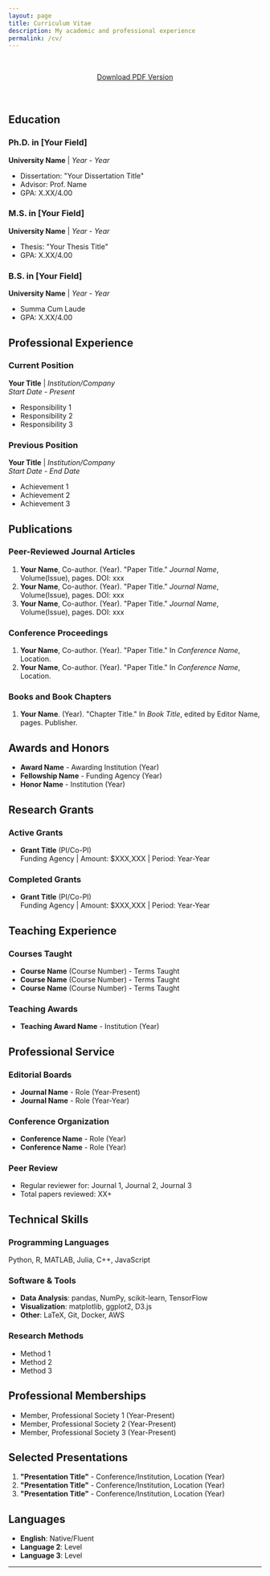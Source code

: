 ```yaml
---
layout: page
title: Curriculum Vitae
description: My academic and professional experience
permalink: /cv/
---
```


<div class="cv-download">
  <a href="/assets/cv.pdf" class="btn btn-primary" download>
    <i class="fas fa-download"></i> Download PDF Version
  </a>
</div>

## Education

### Ph.D. in [Your Field]
**University Name** | *Year - Year*
- Dissertation: "Your Dissertation Title"
- Advisor: Prof. Name
- GPA: X.XX/4.00

### M.S. in [Your Field]
**University Name** | *Year - Year*
- Thesis: "Your Thesis Title"
- GPA: X.XX/4.00

### B.S. in [Your Field]
**University Name** | *Year - Year*
- Summa Cum Laude
- GPA: X.XX/4.00

## Professional Experience

### Current Position
**Your Title** | *Institution/Company*  
*Start Date - Present*
- Responsibility 1
- Responsibility 2
- Responsibility 3

### Previous Position
**Your Title** | *Institution/Company*  
*Start Date - End Date*
- Achievement 1
- Achievement 2
- Achievement 3

## Publications

### Peer-Reviewed Journal Articles

1. **Your Name**, Co-author. (Year). "Paper Title." *Journal Name*, Volume(Issue), pages. DOI: xxx
2. **Your Name**, Co-author. (Year). "Paper Title." *Journal Name*, Volume(Issue), pages. DOI: xxx
3. **Your Name**, Co-author. (Year). "Paper Title." *Journal Name*, Volume(Issue), pages. DOI: xxx

### Conference Proceedings

1. **Your Name**, Co-author. (Year). "Paper Title." In *Conference Name*, Location.
2. **Your Name**, Co-author. (Year). "Paper Title." In *Conference Name*, Location.

### Books and Book Chapters

1. **Your Name**. (Year). "Chapter Title." In *Book Title*, edited by Editor Name, pages. Publisher.

## Awards and Honors

- **Award Name** - Awarding Institution (Year)
- **Fellowship Name** - Funding Agency (Year)
- **Honor Name** - Institution (Year)

## Research Grants

### Active Grants

- **Grant Title** (PI/Co-PI)  
  Funding Agency | Amount: $XXX,XXX | Period: Year-Year

### Completed Grants

- **Grant Title** (PI/Co-PI)  
  Funding Agency | Amount: $XXX,XXX | Period: Year-Year

## Teaching Experience

### Courses Taught

- **Course Name** (Course Number) - Terms Taught
- **Course Name** (Course Number) - Terms Taught
- **Course Name** (Course Number) - Terms Taught

### Teaching Awards

- **Teaching Award Name** - Institution (Year)

## Professional Service

### Editorial Boards

- **Journal Name** - Role (Year-Present)
- **Journal Name** - Role (Year-Year)

### Conference Organization

- **Conference Name** - Role (Year)
- **Conference Name** - Role (Year)

### Peer Review

- Regular reviewer for: Journal 1, Journal 2, Journal 3
- Total papers reviewed: XX+

## Technical Skills

### Programming Languages
Python, R, MATLAB, Julia, C++, JavaScript

### Software & Tools
- **Data Analysis**: pandas, NumPy, scikit-learn, TensorFlow
- **Visualization**: matplotlib, ggplot2, D3.js
- **Other**: LaTeX, Git, Docker, AWS

### Research Methods
- Method 1
- Method 2
- Method 3

## Professional Memberships

- Member, Professional Society 1 (Year-Present)
- Member, Professional Society 2 (Year-Present)
- Member, Professional Society 3 (Year-Present)

## Selected Presentations

1. **"Presentation Title"** - Conference/Institution, Location (Year)
2. **"Presentation Title"** - Conference/Institution, Location (Year)
3. **"Presentation Title"** - Conference/Institution, Location (Year)

## Languages

- **English**: Native/Fluent
- **Language 2**: Level
- **Language 3**: Level

---

<style>
.cv-download {
  text-align: center;
  margin-bottom: 2rem;
  padding: 2rem;
  background-color: var(--color-bg-secondary);
  border-radius: 0.5rem;
}

.page-content h2 {
  color: var(--color-primary);
  border-bottom: 2px solid var(--color-border);
  padding-bottom: 0.5rem;
  margin-top: 2rem;
}

.page-content h3 {
  color: var(--color-text);
  margin-top: 1.5rem;
}

.page-content ul {
  list-style-type: disc;
  margin-left: 2rem;
}

.page-content ol {
  margin-left: 2rem;
}
</style>
